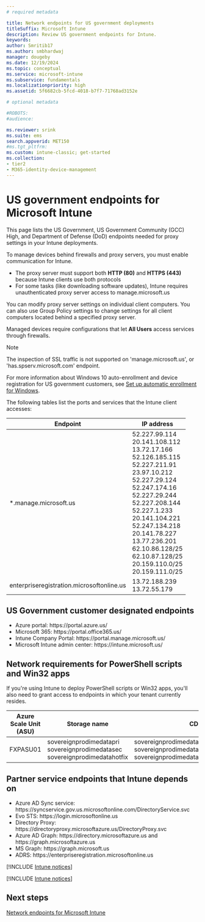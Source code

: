 ```yaml
---
# required metadata

title: Network endpoints for US government deployments
titleSuffix: Microsoft Intune
description: Review US government endpoints for Intune.
keywords:
author: Smritib17
ms.author: smbhardwaj
manager: dougeby
ms.date: 12/19/2024  
ms.topic: conceptual
ms.service: microsoft-intune
ms.subservice: fundamentals
ms.localizationpriority: high
ms.assetid: 5f6682cb-5fcd-4018-b7f7-71768ad3152e

# optional metadata

#ROBOTS:
#audience:

ms.reviewer: srink
ms.suite: ems
search.appverid: MET150
#ms.tgt_pltfrm:
ms.custom: intune-classic; get-started
ms.collection:
- tier2
- M365-identity-device-management
---
```


# US government endpoints for Microsoft Intune

This page lists the US Government, US Government Community (GCC) High, and Department of Defense (DoD) endpoints needed for proxy settings in your Intune deployments.

To manage devices behind firewalls and proxy servers, you must enable communication for Intune.

- The proxy server must support both **HTTP (80)** and **HTTPS (443)** because Intune clients use both protocols
- For some tasks (like downloading software updates), Intune requires unauthenticated proxy server access to manage.microsoft.us

You can modify proxy server settings on individual client computers. You can also use Group Policy settings to change settings for all client computers located behind a specified proxy server.

Managed devices require configurations that let **All Users** access services through firewalls.

> [!NOTE]
> The inspection of SSL traffic is not supported on 'manage.microsoft.us', or 'has.spserv.microsoft.com' endpoint.

For more information about Windows 10 auto-enrollment and device registration for US government customers, see [Set up automatic enrollment for Windows](../enrollment/windows-enroll.md).  

The following tables list the ports and services that the Intune client accesses:

| Endpoint | IP address |
|---------------------|-----------|
|*.manage.microsoft.us | 52.227.99.114 <br> 20.141.108.112 <br> 13.72.17.166 <br> 52.126.185.115 <br> 52.227.211.91 <br> 23.97.10.212 <br> 52.227.29.124 <br> 52.247.174.16 <br> 52.227.29.244 <br> 52.227.208.144 <br> 52.227.1.233 <br> 20.141.104.221 <br> 52.247.134.218 <br> 20.141.78.227 <br> 13.77.236.201 <br> 62.10.86.128/25 <br> 62.10.87.128/25 <br> 20.159.110.0/25 <br> 20.159.111.0/25 <br>|
| enterpriseregistration.microsoftonline.us | 13.72.188.239 <br> 13.72.55.179 |

## US Government customer designated endpoints

- Azure portal: https:\//portal.azure.us/ 
- Microsoft 365: https:\//portal.office365.us/ 
- Intune Company Portal: https:\//portal.manage.microsoft.us/ 
- Microsoft Intune admin center: https:\//intune.microsoft.us/

## Network requirements for PowerShell scripts and Win32 apps  

If you're using Intune to deploy PowerShell scripts or Win32 apps, you'll also need to grant access to endpoints in which your tenant currently resides.

|Azure Scale Unit (ASU) | Storage name | CDN |
| --- | --- |--- |
|FXPASU01 | sovereignprodimedatapri<br>sovereignprodimedatasec<br>sovereignprodimedatahotfix | sovereignprodimedatapri.azureedge.net<br>sovereignprodimedatasec.azureedge.net<br>sovereignprodimedatahotfix.azureedge.net |

## Partner service endpoints that Intune depends on

- Azure AD Sync service: https:\//syncservice.gov.us.microsoftonline.com/DirectoryService.svc
- Evo STS: https:\//login.microsoftonline.us
- Directory Proxy: https:\//directoryproxy.microsoftazure.us/DirectoryProxy.svc
- Azure AD Graph: https:\//directory.microsoftazure.us and https:\//graph.microsoftazure.us
- MS Graph: https:\//graph.microsoft.us
- ADRS: https:\//enterpriseregistration.microsoftonline.us

[!INCLUDE [Intune notices](../includes/windows-push-notification-services.md)]

[!INCLUDE [Intune notices](../includes/apple-device-network-information.md)]

## Next steps

[Network endpoints for Microsoft Intune](intune-endpoints.md)

